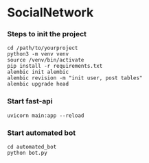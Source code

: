 # SocialNetwork

### Steps to init the project
```
cd /path/to/yourproject
python3 -m venv venv
source /venv/bin/activate
pip install -r requirements.txt
alembic init alembic
alembic revision -m "init user, post tables"
alembic upgrade head
```

### Start fast-api
```
uvicorn main:app --reload
```
### Start automated bot
```
cd automated_bot
python bot.py
```